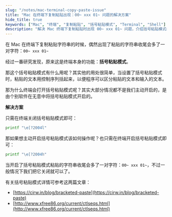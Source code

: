 ```yaml
---
slug: "/notes/mac-terminal-copy-paste-issue"
title: "Mac 在终端下复制粘贴出现：00~ xxx 01~ 问题的解决方案"
hide_title: true
keywords: ["Mac", "终端", "复制粘贴", "括号粘贴模式", "Terminal", "Shell"]
description: "解决 Mac 终端下复制粘贴时出现 00~ xxx 01~ 问题，介绍括号粘贴模式的原理及关闭方法"
---
```


在 Mac 在终端下复制粘贴字符串的时候，偶然出现了粘贴的字符串收尾会多了一对字符：`00~ xxx 01~`

经过一番研究发现，原来这是终端本身的功能：**括号粘贴模式**。

那这个括号粘贴模式有什么用呢？其实他的用处很简单，当设置了括号粘贴模式时，粘贴的文本用控制序列括起来，以便程序可以区分粘贴的文本和输入的文本。

那为什么终端会打开括号粘贴模式呢？其实大部分情况都不是我们主动开启的，是由个别软件在无意中将括号粘贴模式开启的。

**解决方案**

只需在终端关闭括号粘贴模式即可：

```bash
printf "\e[?2004l"
```

那如果想主动开启括号粘贴模式该如何操作呢？也只需在终端开启括号粘贴模式即可：

```bash
printf "\e[?2004h"
```

  
当开启了括号粘贴模式粘贴的字符串收尾会多了一对字符：`00~ xxx 01~`，不过一般情况下我们把它关闭就可以了。

有关括号粘贴模式详情可参考这两篇文章：

*   [https://cirw.in/blog/bracketed-paste](https://cirw.in/blog/bracketed-paste)
*   [http://www.xfree86.org/current/ctlseqs.html](http://www.xfree86.org/current/ctlseqs.html)